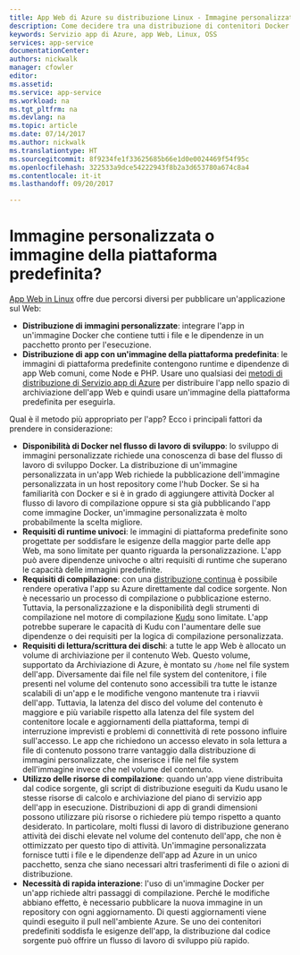```yaml
---
title: App Web di Azure su distribuzione Linux - Immagine personalizzata o immagine della piattaforma predefinita?  | Microsoft Docs
description: Come decidere tra una distribuzione di contenitori Docker personalizzata e un framework applicazioni predefinito
keywords: Servizio app di Azure, app Web, Linux, OSS
services: app-service
documentationCenter: 
authors: nickwalk
manager: cfowler
editor: 
ms.assetid: 
ms.service: app-service
ms.workload: na
ms.tgt_pltfrm: na
ms.devlang: na
ms.topic: article
ms.date: 07/14/2017
ms.author: nickwalk
ms.translationtype: HT
ms.sourcegitcommit: 8f9234fe1f33625685b66e1d0e0024469f54f95c
ms.openlocfilehash: 322533a9dce54222943f8b2a3d653780a674c8a4
ms.contentlocale: it-it
ms.lasthandoff: 09/20/2017

---
```

# <a name="custom-image-or-built-in-platform-image"></a>Immagine personalizzata o immagine della piattaforma predefinita?

[App Web in Linux](app-service-linux-intro.md) offre due percorsi diversi per pubblicare un'applicazione sul Web:

- **Distribuzione di immagini personalizzate**: integrare l'app in un'immagine Docker che contiene tutti i file e le dipendenze in un pacchetto pronto per l'esecuzione.
- **Distribuzione di app con un'immagine della piattaforma predefinita**: le immagini di piattaforma predefinite contengono runtime e dipendenze di app Web comuni, come Node e PHP. Usare uno qualsiasi dei [metodi di distribuzione di Servizio app di Azure](../app-service-deploy-local-git.md?toc=%2fazure%2fapp-service%2fcontainers%2ftoc.json) per distribuire l'app nello spazio di archiviazione dell'app Web e quindi usare un'immagine della piattaforma predefinita per eseguirla.

Qual è il metodo più appropriato per l'app? Ecco i principali fattori da prendere in considerazione:

- **Disponibilità di Docker nel flusso di lavoro di sviluppo**: lo sviluppo di immagini personalizzate richiede una conoscenza di base del flusso di lavoro di sviluppo Docker. La distribuzione di un'immagine personalizzata in un'app Web richiede la pubblicazione dell'immagine personalizzata in un host repository come l'hub Docker. Se si ha familiarità con Docker e si è in grado di aggiungere attività Docker al flusso di lavoro di compilazione oppure si sta già pubblicando l'app come immagine Docker, un'immagine personalizzata è molto probabilmente la scelta migliore.
- **Requisiti di runtime univoci**: le immagini di piattaforma predefinite sono progettate per soddisfare le esigenze della maggior parte delle app Web, ma sono limitate per quanto riguarda la personalizzazione. L'app può avere dipendenze univoche o altri requisiti di runtime che superano le capacità delle immagini predefinite.
- **Requisiti di compilazione**: con una [distribuzione continua](../app-service-continuous-deployment.md?toc=%2fazure%2fapp-service%2fcontainers%2ftoc.json) è possibile rendere operativa l'app su Azure direttamente dal codice sorgente. Non è necessario un processo di compilazione o pubblicazione esterno. Tuttavia, la personalizzazione e la disponibilità degli strumenti di compilazione nel motore di compilazione [Kudu](https://github.com/projectkudu/kudu/wiki) sono limitate. L'app potrebbe superare le capacità di Kudu con l'aumentare delle sue dipendenze o dei requisiti per la logica di compilazione personalizzata.
- **Requisiti di lettura/scrittura dei dischi**: a tutte le app Web è allocato un volume di archiviazione per il contenuto Web. Questo volume, supportato da Archiviazione di Azure, è montato su `/home` nel file system dell'app. Diversamente dai file nel file system del contenitore, i file presenti nel volume del contenuto sono accessibili tra tutte le istanze scalabili di un'app e le modifiche vengono mantenute tra i riavvii dell'app. Tuttavia, la latenza del disco del volume del contenuto è maggiore e più variabile rispetto alla latenza del file system del contenitore locale e aggiornamenti della piattaforma, tempi di interruzione imprevisti e problemi di connettività di rete possono influire sull'accesso. Le app che richiedono un accesso elevato in sola lettura a file di contenuto possono trarre vantaggio dalla distribuzione di immagini personalizzate, che inserisce i file nel file system dell'immagine invece che nel volume del contenuto.
- **Utilizzo delle risorse di compilazione**: quando un'app viene distribuita dal codice sorgente, gli script di distribuzione eseguiti da Kudu usano le stesse risorse di calcolo e archiviazione del piano di servizio app dell'app in esecuzione. Distribuzioni di app di grandi dimensioni possono utilizzare più risorse o richiedere più tempo rispetto a quanto desiderato. In particolare, molti flussi di lavoro di distribuzione generano attività dei dischi elevate nel volume del contenuto dell'app, che non è ottimizzato per questo tipo di attività. Un'immagine personalizzata fornisce tutti i file e le dipendenze dell'app ad Azure in un unico pacchetto, senza che siano necessari altri trasferimenti di file o azioni di distribuzione.
- **Necessità di rapida interazione**: l'uso di un'immagine Docker per un'app richiede altri passaggi di compilazione. Perché le modifiche abbiano effetto, è necessario pubblicare la nuova immagine in un repository con ogni aggiornamento. Di questi aggiornamenti viene quindi eseguito il pull nell'ambiente Azure. Se uno dei contenitori predefiniti soddisfa le esigenze dell'app, la distribuzione dal codice sorgente può offrire un flusso di lavoro di sviluppo più rapido.
